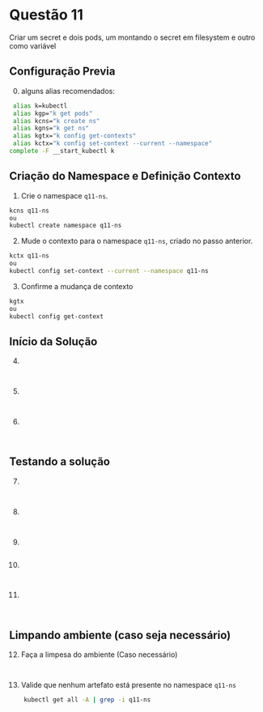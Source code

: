 # Questão 11

Criar um secret e dois pods, um montando o secret em filesystem e outro como variável

## Configuração Previa
0. alguns alias recomendados:
```bash
 alias k=kubectl
 alias kgp="k get pods"
 alias kcns="k create ns"
 alias kgns="k get ns"
 alias kgtx="k config get-contexts"
 alias kctx="k config set-context --current --namespace"
complete -F __start_kubectl k
```

## Criação do Namespace e Definição Contexto 
1. Crie o namespace `q11-ns`.
```bash
kcns q11-ns
ou
kubectl create namespace q11-ns
```
2. Mude o contexto para o namespace `q11-ns`, criado no passo anterior.
```bash
kctx q11-ns
ou
kubectl config set-context --current --namespace q11-ns
```
3. Confirme a mudança de contexto
```bash
kgtx
ou
kubectl config get-context
```

## Início da Solução
4. 
```bash
    
```
5. 
```bash
    
```
6. 
```bash
   
```

## Testando a solução
7. 
```bash
    
```
8. 
```bash
    
```   
9. 
```bash

```
10. 
```bash
    
```
11. 
```bash
   
```

## Limpando ambiente (caso seja necessário)
12. Faça a limpesa do ambiente (Caso necessário)
```bash
     
```
13. Valide que nenhum artefato está presente no namespace `q11-ns`
```bash
    kubectl get all -A | grep -i q11-ns
```